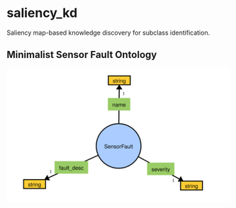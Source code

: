 # saliency_kd

Saliency map-based knowledge discovery for subclass identification.

## Minimalist Sensor Fault Ontology

![](img/sensor_fault_ontology_v0.svg)

